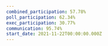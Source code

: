 ```yaml
---
combined_participation: 57.78%
poll_participation: 62.34%
exec_participation: 30.77%
communication: 95.74%
start_date: 2021-11-22T00:00:00.000Z
---
```

